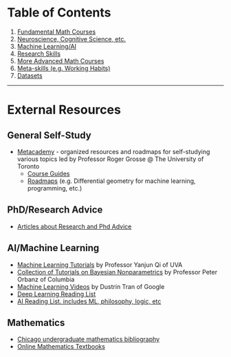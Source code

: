 # Table of Contents

  1. [Fundamental Math Courses](/ML-Brain-Resources/fundamental_math)
  2. [Neuroscience, Cognitive Science, etc.](/ML-Brain-Resources/brain)
  3. [Machine Learning/AI](/ML-Brain-Resources/advanced_ml)
  4. [Research Skills](/ML-Brain-Resources/research_skills)
  5. [More Advanced Math Courses](/ML-Brain-Resources/advanced_math)
  6. [Meta-skills (e.g. Working Habits)](/ML-Brain-Resources/meta_skills)
  7. [Datasets](/ML-Brain-Resources/datasets)
  <!-- 7. [Software](/ML-Brain-Resources/software) -->

* * *

# External Resources

## General Self-Study
  
  * [Metacademy](https://metacademy.org/) - organized resources and roadmaps for self-studying various topics led by Professor Roger Grosse @ The University of Toronto
    * [Course Guides](https://metacademy.org/course_guides/)
    * [Roadmaps](https://metacademy.org/roadmaps/) (e.g. Differential geometry for machine learning, programming, etc.)

## PhD/Research Advice

  * [Articles about Research and Phd Advice](https://github.com/smilli/research-advice)

## AI/Machine Learning

  * [Machine Learning Tutorials](https://www.cs.virginia.edu/yanjun/list2LearnLearning.htm) by Professor Yanjun Qi of UVA
  * [Collection of Tutorials on Bayesian Nonparametrics](http://stat.columbia.edu/~porbanz/npb-tutorial.html) by Professor Peter Orbanz of Columbia
  * [Machine Learning Videos](https://github.com/dustinvtran/ml-videos) by Dustrin Tran of Google
  * [Deep Learning Reading List](http://deeplearning.net/reading-list/)
  * [AI Reading List. includes ML, philosophy, logic, etc](https://80000hours.org/ai-safety-syllabus/#undergraduate-degree)


## Mathematics

  * [Chicago undergraduate mathematics bibliography](https://www.ocf.berkeley.edu/~abhishek/chicmath.htm)
  * [Online Mathematics Textbooks](http://people.math.gatech.edu/~cain/textbooks/onlinebooks.html)
